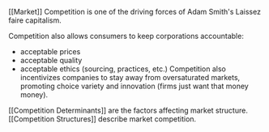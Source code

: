 [[Market]] Competition is one of the driving forces of Adam Smith's Laissez faire capitalism. 

Competition also allows consumers to keep corporations accountable:
- acceptable prices
- acceptable quality
- acceptable ethics (sourcing, practices, etc.)
Competition also incentivizes companies to stay away from oversaturated markets, promoting choice variety and innovation (firms just want that money money).

[[Competition Determinants]] are the factors affecting market structure.
[[Competition Structures]] describe market competition.




